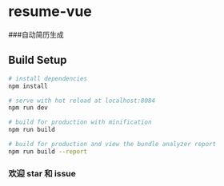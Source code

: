 # resume-vue

###自动简历生成

>  

## Build Setup

``` bash
# install dependencies
npm install

# serve with hot reload at localhost:8084
npm run dev

# build for production with minification
npm run build

# build for production and view the bundle analyzer report
npm run build --report
```

### 欢迎 star 和 issue